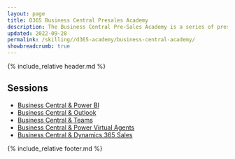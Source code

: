 ```yaml
---
layout: page
title: D365 Business Central Presales Academy
description: The Business Central Pre-Sales Academy is a series of presentations combined with hands-on materials designed to upskill individuals who are responsible for preparing and delivering Business Central software demonstrations. Demos and the accompanying hands-on labs cover topics which integrate Business Central to Microsoft Outlook, Microsoft Excel, Microsoft Word, Mobile experience, Power Platform (PowerApps, Power Automate, Power BI and Power Virtual Agent) and Dynamics 365 Sales. All content contains the latest features based on the most recent release.
updated: 2022-09-28
permalink: /skilling//d365-academy/business-central-academy/
showbreadcrumb: true
---
```


{% include_relative header.md %}

## Sessions

* [Business Central & Power BI](/PartnerResources/skilling/business-central-academy/powerbi)
* [Business Central & Outlook](/PartnerResources/skilling/business-central-academy/outlook)
* [Business Central & Teams](/PartnerResources/skilling/business-central-academy/teams)
* [Business Central & Power Virtual Agents](/PartnerResources/skilling/business-central-academy/pva)
* [Business Central & Dynamics 365 Sales](/PartnerResources/skilling/business-central-academy/d365)

{% include_relative footer.md %}